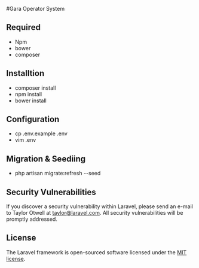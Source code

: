 #Gara Operator System

## Required
 - Npm
 - bower
 - composer

## Installtion
 - composer install
 - npm install
 - bower install

## Configuration

  - cp .env.example .env
  - vim .env

## Migration & Seediing
 - php artisan migrate:refresh --seed

## Security Vulnerabilities

If you discover a security vulnerability within Laravel, please send an e-mail to Taylor Otwell at taylor@laravel.com. All security vulnerabilities will be promptly addressed.

## License

The Laravel framework is open-sourced software licensed under the [MIT license](http://opensource.org/licenses/MIT).

